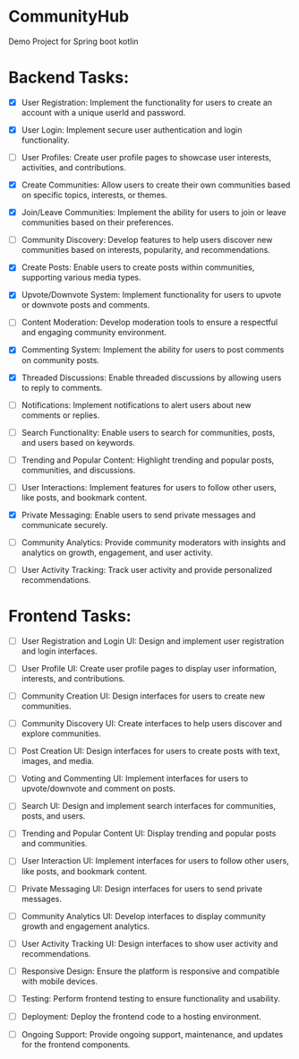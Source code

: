 # CommunityHub
Demo Project for Spring boot kotlin

# Backend Tasks:
- [x] User Registration: Implement the functionality for users to create an account with a unique userId and password.
- [x] User Login: Implement secure user authentication and login functionality.
- [ ] User Profiles: Create user profile pages to showcase user interests, activities, and contributions.

- [x] Create Communities: Allow users to create their own communities based on specific topics, interests, or themes.
- [x] Join/Leave Communities: Implement the ability for users to join or leave communities based on their preferences.
- [ ] Community Discovery: Develop features to help users discover new communities based on interests, popularity, and recommendations.

- [x] Create Posts: Enable users to create posts within communities, supporting various media types.
- [x] Upvote/Downvote System: Implement functionality for users to upvote or downvote posts and comments.
- [ ] Content Moderation: Develop moderation tools to ensure a respectful and engaging community environment.

- [x] Commenting System: Implement the ability for users to post comments on community posts.
- [x] Threaded Discussions: Enable threaded discussions by allowing users to reply to comments.
- [ ] Notifications: Implement notifications to alert users about new comments or replies.

- [ ] Search Functionality: Enable users to search for communities, posts, and users based on keywords.
- [ ] Trending and Popular Content: Highlight trending and popular posts, communities, and discussions.

- [ ] User Interactions: Implement features for users to follow other users, like posts, and bookmark content.
- [x] Private Messaging: Enable users to send private messages and communicate securely.

- [ ] Community Analytics: Provide community moderators with insights and analytics on growth, engagement, and user activity.
- [ ] User Activity Tracking: Track user activity and provide personalized recommendations.

# Frontend Tasks:
- [ ] User Registration and Login UI: Design and implement user registration and login interfaces.
- [ ] User Profile UI: Create user profile pages to display user information, interests, and contributions.

- [ ] Community Creation UI: Design interfaces for users to create new communities.
- [ ] Community Discovery UI: Create interfaces to help users discover and explore communities.

- [ ] Post Creation UI: Design interfaces for users to create posts with text, images, and media.
- [ ] Voting and Commenting UI: Implement interfaces for users to upvote/downvote and comment on posts.

- [ ] Search UI: Design and implement search interfaces for communities, posts, and users.
- [ ] Trending and Popular Content UI: Display trending and popular posts and communities.

- [ ] User Interaction UI: Implement interfaces for users to follow other users, like posts, and bookmark content.
- [ ] Private Messaging UI: Design interfaces for users to send private messages.

- [ ] Community Analytics UI: Develop interfaces to display community growth and engagement analytics.
- [ ] User Activity Tracking UI: Design interfaces to show user activity and recommendations.

- [ ] Responsive Design: Ensure the platform is responsive and compatible with mobile devices.

- [ ] Testing: Perform frontend testing to ensure functionality and usability.
- [ ] Deployment: Deploy the frontend code to a hosting environment.
- [ ] Ongoing Support: Provide ongoing support, maintenance, and updates for the frontend components.

